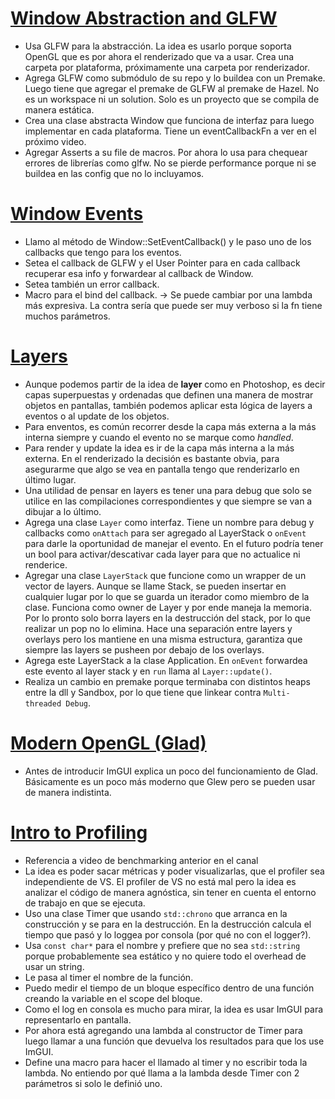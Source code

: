 # [Window Abstraction and GLFW](https://youtu.be/88dmtleVywk?list=PLlrATfBNZ98dC-V-N3m0Go4deliWHPFwT)

- Usa GLFW para la abstracción. La idea es usarlo porque soporta OpenGL que es por ahora el renderizado que va a usar. Crea una carpeta por plataforma, próximamente una carpeta por renderizador.
- Agrega GLFW como submódulo de su repo y lo buildea con un Premake. Luego tiene que agregar el premake de GLFW al premake de Hazel. No es un workspace ni un solution. Solo es un proyecto que se compila de manera estática.
- Crea una clase abstracta Window que funciona de interfaz para luego implementar en cada plataforma. Tiene un eventCallbackFn a ver en el próximo video.
- Agregar Asserts a su file de macros. Por ahora lo usa para chequear errores de librerías como glfw. No se pierde performance porque ni se buildea en las config que no lo incluyamos.

# [Window Events](https://youtu.be/r74WxFMIEdU?list=PLlrATfBNZ98dC-V-N3m0Go4deliWHPFwT)

- Llamo al método de Window::SetEventCallback() y le paso uno de los callbacks que tengo para los eventos.
- Setea el callback de GLFW y el User Pointer para en cada callback recuperar esa info y forwardear al callback de Window.
- Setea también un error callback.
- Macro para el bind del callback. -> Se puede cambiar por una lambda más expresiva. La contra sería que puede ser muy verboso si la fn tiene muchos parámetros.

# [Layers](https://youtu.be/_Kj6BSfM6P4?list=PLlrATfBNZ98dC-V-N3m0Go4deliWHPFwT)

- Aunque podemos partir de la idea de **layer** como en Photoshop, es decir capas superpuestas y ordenadas que definen una manera de mostrar objetos en pantallas, también podemos aplicar esta lógica de layers a eventos o al update de los objetos.
- Para enventos, es común recorrer desde la capa más externa a la más interna siempre y cuando el evento no se marque como _handled_.
- Para render y update la idea es ir de la capa más interna a la más externa. En el renderizado la decisión es bastante obvia, para asegurarme que algo se vea en pantalla tengo que renderizarlo en último lugar.
- Una utilidad de pensar en layers es tener una para debug que solo se utilice en las compilaciones correspondientes y que siempre se van a dibujar a lo último.
- Agrega una clase ``Layer``  como interfaz. Tiene un nombre para debug y callbacks como `onAttach` para ser agregado al LayerStack o `onEvent` para darle la oportunidad de manejar el evento. En el futuro podría tener un bool para activar/descativar cada layer para que no actualice ni renderice.
- Agregar una clase `LayerStack` que funcione como un wrapper de un vector de layers. Aunque se llame Stack, se pueden insertar en cualquier lugar por lo que se guarda un iterador como miembro de la clase. Funciona como owner de Layer y por ende maneja la memoria. Por lo pronto solo borra layers en la destrucción del stack, por lo que realizar un pop no lo elimina. Hace una separación entre layers y overlays pero los mantiene en una misma estructura, garantiza que siempre las layers se pusheen por debajo de los overlays.
- Agrega este LayerStack a la clase Application. En ``onEvent`` forwardea este evento al layer stack y en `run` llama al `Layer::update()`.
- Realiza un cambio en premake porque terminaba con distintos heaps entre la dll y Sandbox, por lo que tiene que linkear contra `Multi-threaded Debug`.

# [Modern OpenGL (Glad)](https://youtu.be/HFyHIc89z1g?list=PLlrATfBNZ98dC-V-N3m0Go4deliWHPFwT)

- Antes de introducir ImGUI explica un poco del funcionamiento de Glad. Básicamente es un poco más moderno que Glew pero se pueden usar de manera indistinta.

# [Intro to Profiling](https://youtu.be/YbYV8rRo9_A?list=PLlrATfBNZ98dC-V-N3m0Go4deliWHPFwT)

- Referencia a video de benchmarking anterior en el canal
- La idea es poder sacar métricas y poder visualizarlas, que el profiler sea independiente de VS. El profiler de VS no está mal pero la idea es analizar el código de manera agnóstica, sin tener en cuenta el entorno de trabajo en que se ejecuta.
- Uso una clase Timer que usando `std::chrono` que arranca en la construcción y se para en la destrucción. En la destrucción calcula el tiempo que pasó y lo loggea por consola (por qué no con el logger?).
- Usa `const char*` para el nombre y prefiere que no sea `std::string` porque probablemente sea estático y no quiere todo el overhead de usar un string.
- Le pasa al timer el nombre de la función.
- Puedo medir el tiempo de un bloque específico dentro de una función creando la variable en el scope del bloque.
- Como el log en consola es mucho para mirar, la idea es usar ImGUI para representarlo en pantalla.
- Por ahora está agregando una lambda al constructor de Timer para luego llamar a una función que devuelva los resultados para que los use ImGUI.
- Define una macro para hacer el llamado al timer y no escribir toda la lambda. No entiendo por qué llama a la lambda desde Timer con 2 parámetros si solo le definió uno.